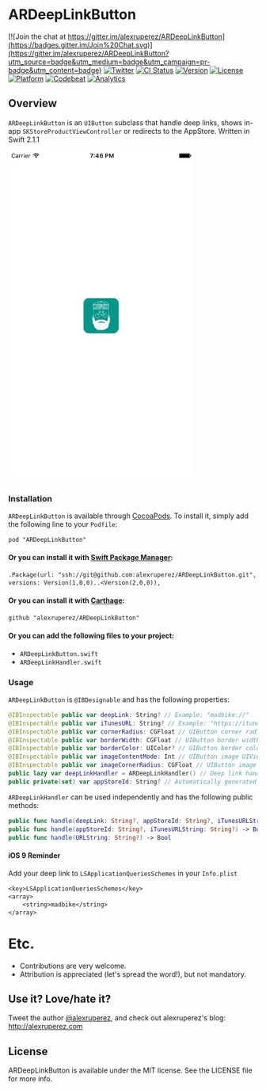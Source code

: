 # ARDeepLinkButton

[![Join the chat at https://gitter.im/alexruperez/ARDeepLinkButton](https://badges.gitter.im/Join%20Chat.svg)](https://gitter.im/alexruperez/ARDeepLinkButton?utm_source=badge&utm_medium=badge&utm_campaign=pr-badge&utm_content=badge)
[![Twitter](http://img.shields.io/badge/contact-@alexruperez-blue.svg?style=flat)](http://twitter.com/alexruperez)
[![CI Status](http://img.shields.io/travis/alexruperez/ARDeepLinkButton.svg?style=flat)](https://travis-ci.org/alexruperez/ARDeepLinkButton)
[![Version](https://img.shields.io/cocoapods/v/ARDeepLinkButton.svg?style=flat)](http://cocoadocs.org/docsets/ARDeepLinkButton)
[![License](https://img.shields.io/cocoapods/l/ARDeepLinkButton.svg?style=flat)](http://cocoadocs.org/docsets/ARDeepLinkButton)
[![Platform](https://img.shields.io/cocoapods/p/ARDeepLinkButton.svg?style=flat)](http://cocoadocs.org/docsets/ARDeepLinkButton)
[![Codebeat](https://codebeat.co/badges/1813a7ef-cd6e-4f3a-954f-2bf674a956f8)](https://codebeat.co/projects/github-com-alexruperez-ardeeplinkbutton)
[![Analytics](https://ga-beacon.appspot.com/UA-55329295-1/ARDeepLinkButton/readme?pixel)](https://github.com/igrigorik/ga-beacon)

## Overview

`ARDeepLinkButton` is an `UIButton` subclass that handle deep links, shows in-app `SKStoreProductViewController` or redirects to the AppStore. Written in Swift 2.1.1

![ARDeepLinkButton Screenshot](https://raw.githubusercontent.com/alexruperez/ARDeepLinkButton/master/screenshot.png)

### Installation

`ARDeepLinkButton` is available through [CocoaPods](http://cocoapods.org). To install
it, simply add the following line to your `Podfile`:

    pod "ARDeepLinkButton"

#### Or you can install it with [Swift Package Manager](https://github.com/apple/swift-package-manager):

    .Package(url: "ssh://git@github.com:alexruperez/ARDeepLinkButton.git", versions: Version(1,0,0)..<Version(2,0,0)),

#### Or you can install it with [Carthage](https://github.com/Carthage/Carthage):

    github "alexruperez/ARDeepLinkButton"

#### Or you can add the following files to your project:
* `ARDeepLinkButton.swift`
* `ARDeepLinkHandler.swift`

### Usage

`ARDeepLinkButton` is `@IBDesignable` and has the following properties:

```swift
@IBInspectable public var deepLink: String? // Example: "madbike://"
@IBInspectable public var iTunesURL: String? // Example: "https://itunes.apple.com/us/app/madbike/id1067596651?mt=8"
@IBInspectable public var cornerRadius: CGFloat // UIButton corner radius.
@IBInspectable public var borderWidth: CGFloat // UIButton border width.
@IBInspectable public var borderColor: UIColor? // UIButton border color.
@IBInspectable public var imageContentMode: Int // UIButton image UIViewContentMode value. Example: 1 for .ScaleAspectFit
@IBInspectable public var imageCornerRadius: CGFloat // UIButton image corner radius.
public lazy var deepLinkHandler = ARDeepLinkHandler() // Deep link handler, here you have access to SKStoreProductViewController in order to customize it.
public private(set) var appStoreId: String? // Automatically generated when iTunesURL is setted.
```

`ARDeepLinkHandler` can be used independently and has the following public methods:

```swift
public func handle(deepLink: String?, appStoreId: String?, iTunesURLString: String?) -> Bool
public func handle(appStoreId: String?, iTunesURLString: String?) -> Bool
public func handle(URLString: String?) -> Bool
```

#### iOS 9 Reminder

Add your deep link to `LSApplicationQueriesSchemes` in your `Info.plist`

```plist
<key>LSApplicationQueriesSchemes</key>
<array>
    <string>madbike</string>
</array>
```

# Etc.

* Contributions are very welcome.
* Attribution is appreciated (let's spread the word!), but not mandatory.

## Use it? Love/hate it?

Tweet the author [@alexruperez](http://twitter.com/alexruperez), and check out alexruperez's blog: http://alexruperez.com

## License

ARDeepLinkButton is available under the MIT license. See the LICENSE file for more info.

